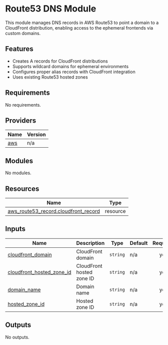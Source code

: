 # Route53 DNS Module

This module manages DNS records in AWS Route53 to point a domain to a CloudFront distribution, enabling access to the ephemeral frontends via custom domains.

## Features

- Creates A records for CloudFront distributions
- Supports wildcard domains for ephemeral environments
- Configures proper alias records with CloudFront integration
- Uses existing Route53 hosted zones

<!-- BEGIN_TF_DOCS -->
## Requirements

No requirements.

## Providers

| Name | Version |
|------|---------|
| <a name="provider_aws"></a> [aws](#provider\_aws) | n/a |

## Modules

No modules.

## Resources

| Name | Type |
|------|------|
| [aws_route53_record.cloudfront_record](https://registry.terraform.io/providers/hashicorp/aws/latest/docs/resources/route53_record) | resource |

## Inputs

| Name | Description | Type | Default | Required |
|------|-------------|------|---------|:--------:|
| <a name="input_cloudfront_domain"></a> [cloudfront\_domain](#input\_cloudfront\_domain) | CloudFront domain | `string` | n/a | yes |
| <a name="input_cloudfront_hosted_zone_id"></a> [cloudfront\_hosted\_zone\_id](#input\_cloudfront\_hosted\_zone\_id) | CloudFront hosted zone ID | `string` | n/a | yes |
| <a name="input_domain_name"></a> [domain\_name](#input\_domain\_name) | Domain name | `string` | n/a | yes |
| <a name="input_hosted_zone_id"></a> [hosted\_zone\_id](#input\_hosted\_zone\_id) | Hosted zone ID | `string` | n/a | yes |

## Outputs

No outputs.
<!-- END_TF_DOCS -->

